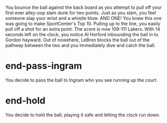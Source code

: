 You bounce the ball against the back board as you attempt to pull off your first ever alley-oop slam dunk for two points.  Just as you slam, you feel someone slap your wrist and a whistle blow.  AND ONE!  You knew this one was going to make SportCenter's Top 10.  Pulling up to the line, you easily pull off a shot for an extra point.  The score is now 109-111 Lakers.  With 14 seconds left on the clock, you notice Al Horford inbounding the ball in to Gordon hayward.  Out of nowehere, LeBron blocks the ball out of the pathway between the two and you immediately dive and catch the ball.

# end-pass-ingram
You decide to pass the ball to Ingram who you see running up the court.

# end-hold
You decide to hold the ball, playing it safe and letting the clock run down.
